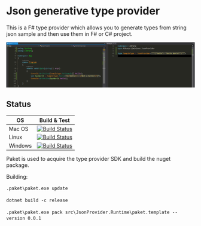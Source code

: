 # Json generative type provider

This is a F# type provider which allows you to generate types from string json sample and then use them in F# or C# project.

![Screenshot](docs/preview.png)

## Status

| OS      | Build & Test |
|---------|--------------|
| Mac OS  | [![Build Status](https://dev.azure.com/JsonProvider/JsonProvider/_apis/build/status/Liminiens.json-provider)](https://dev.azure.com/JsonProvider/JsonProvider/_build/latest?definitionId=1&branchName=master&jobname=macOS_10_13) |
| Linux   | [![Build Status](https://dev.azure.com/JsonProvider/JsonProvider/_apis/build/status/Liminiens.json-provider)](https://dev.azure.com/JsonProvider/JsonProvider/_build/latest?definitionId=1&branchName=master&jobname=ubuntu_16_04) |
| Windows | [![Build Status](https://dev.azure.com/JsonProvider/JsonProvider/_apis/build/status/Liminiens.json-provider)](https://dev.azure.com/JsonProvider/JsonProvider/_build/latest?definitionId=1&branchName=master&jobname=vs2017_win2016) |

Paket is used to acquire the type provider SDK and build the nuget package.

Building:

    .paket\paket.exe update

    dotnet build -c release

    .paket\paket.exe pack src\JsonProvider.Runtime\paket.template --version 0.0.1
